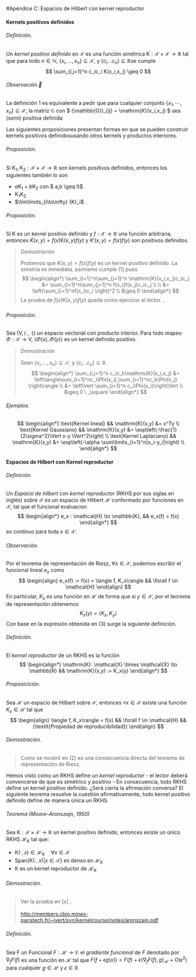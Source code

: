 #Apéndice C: Espacios de Hilbert con kernel reproductor 

#### Kernels positivos definidos

###### Definición.

Un *kernel positivo definido* en $\mathcal{X}​$ es una función simétrica $\mathrm{K}: \mathcal{X} \times \mathcal{X} \to \mathbb{R}​$ tal que para todo $n \in \mathbb{N}​$, $\{x_i,\dots,x_n\} \subseteq \mathcal{X}​$, y $\{c_i ... c_n \} \subseteq \mathbb{R}​$ se cumple
$$
\sum_{i,j=1}^n c_ic_i K(x_i,x_j) \geq 0
$$

###### Observación.

La definición 1 es equivalente a pedir que para cualquier conjunto $\{x_1, \cdots , x_n\}\subseteq\mathcal{X}$, la matriz $\mathbb{G}$ con $ (\mathbb{G})_{ij} = \mathrm{K}(x_i,x_j) $ sea (semi) positiva definida

Las siguientes proposiciones presentan formas en que se pueden construir kernels positivos definidosusando otros kernels y productos interiores.

###### Proposición.

Si $\mathrm{K}_1, \mathrm{K}_2 : \mathcal{X} \times \mathcal{X} \to \mathbb{R}$ son kernels positivos definidos, entonces los siguientes también lo son

- $a\mathrm{K}_1 + b\mathrm{K}_2$ con $ a,b \geq 0$
- $\mathrm{K}_1\mathrm{K}_2$
- $\lim\limits_{i\to\infty}  {K}_i$

###### Proposición.

Si $\mathrm{K}$ es un kernel positivo definido y $f:\mathcal{X} \to \mathbb{R}$ una función arbitraria, entonces $\tilde{K}(x,y)=f(x) \mathrm{K}(x,y)f(y)$ y  $K'(x,y)=f(x)f(y)$ son positivos definidos.

> *Demostración*
>
> Probemos que $\mathrm{K(x,y)} = f(x)f(y)$ es un kernel positivo definido. La simetría es inmediata, asimismo cumple $(1)$ pues
> $$
> \begin{align*}
> \sum_{i=1}^n\sum_{j=1}^n \mathrm{K}(x_i,x_j)c_ic_j &= \sum_{i=1}^n\sum_{j=1}^n f(x_i)f(x_j)c_ic_j \\ \\
> &= \left(\sum_{i=1}^nf(x_i)c_i \right)^2 \\
> &\geq 0 
> \end{align*}
> $$
> La prueba de $f(x) \mathrm{K}(x,y)f(y)$ queda como ejercicio al lector. $_\square$ 

###### Proposición.

Sea $(\mathrm{V} , \langle\cdot,\cdot\rangle)$ un espacio vectorial con producto interior. Para todo mapeo $\Phi : \mathcal{X} \to \mathrm{V}$, $\langle\Phi(x),\Phi(y)\rangle$ es un kernel definido positivo.

> *Demostración*
>
> Sean $\{x_i,\dots,x_n\} \subseteq \mathcal{X}$, y $\{c_i ... c_n \} \subseteq \mathbb{R}$
> $$
> \begin{align*}
> \sum_{i,j=1}^n c_ic_k\mathrm{K}(x_i,x_j) &= \left\langle\sum_{i=1}^nc_i\Phi(x_i),\sum_{i=1}^nc_k\Phi(x_j) \right\rangle \\
> &= \left\Vert \sum_{i=1}^n c_i\Phi(x_i)\right\Vert \\
> &\geq 0 \ _\square
> \end{align*}
> $$
>

###### Ejemplos.

$$
\begin{align*}
\text{Kernel lineal} && \mathrm{K}(x,y) &= x^Ty  \\
\text{Kernel Gaussiano} && \mathrm{K}(x,y) &= \exp\left(-\frac{1}{2\sigma^2}\Vert x-y \Vert^2\right)  \\
\text{Kernel Laplaciano} && \mathrm{K}(x,y) &= \exp\left(-\alpha \sum\limits_{i=1}^n|x_i-y_i|\right) \\
\end{align*}
$$

#### Espacios de Hilbert con Kernel reproductor

###### Definición.

Un *Espacio de hilbert con kernel reproductor* (RKHS por sus siglas en inglés) sobre $\mathcal{X}$ es un espacio de Hilbert $\mathcal{H}$ conformado por funciones en $\mathcal{X}$, tal que el funcional evaluacion
$$
\begin{align*}
e_x : \mathcal{H} \to \mathbb{K}, && e_x(f) = f(x)
\end{align*}
$$
es continuo para toda $x \in \mathcal{X}$.

###### Observación.

Por el teorema de representación de Riesz, $\forall x \in \mathcal{X}$, podemos escribir el funcional lineal $e_x$ como
$$
\begin{align}
e_x(f) := f(x) = \langle f, K_x\rangle && \forall f \in \mathcal{H}
\end{align}
$$
En particular, $K_x$ es una función en $\mathcal{H}$ de forma que si $y\in\mathcal{X}$, por el teorema de representación obtenemos
$$
K_x(y) = \langle K_x, K_y \rangle
$$
Con base en la expresión obtenida en $(3)$ surge la siguiente definición.

###### Definición.

El *kernel reproductor* de un RKHS es la función
$$
\begin{align*}
\mathrm{K}: \mathcal{X} \times \mathcal{X} \to \mathbb{R} && \mathrm{K}(x,y) := K_x(y)
\end{align*}
$$

###### Proposicición.

Sea $\mathcal{H}$ un espacio de Hilbert sobre $\mathcal{X}$, entonces $\forall{x} \in \mathcal{X}$ existe una función $K_x \in \mathcal{H}$ tal que
$$
\begin{align}
\langle f, K_x\rangle = f(x) && \forall f \in \mathcal{H} && (\textit{Propiedad de reproducibilidad})
\end{align}
$$

###### Demostración.

> Como se mostró en $(2)$ es una consecuencia directa del teorema de representación de Riesz.

Hemos visto como un RKHS define un *kernel reproductor* - el lector deberá convencerse de que es simétrico y positivo - En consecuencia, todo RKHS define un kernel positivo definido. ¿Será cierta la afirmación conversa? El siguiente teorema resuelve la cuestión afirmativamente, todo kernel positivo definido define de manera única un RKHS.

###### Teorema (Moore–Aronszajn, 1950)

Sea $\mathrm{K}: \mathcal{X} \times \mathcal{X} \to \mathbb{R}$ un kernel positivo definido, entonces existe un único RKHS $\mathcal{H}_\mathrm{K}$ tal que:

- $\mathrm{K}(\cdot,x) \in \mathcal{H}_\mathrm{K} \quad \forall x \in \mathcal{X}$
- $\mathrm{Span}\{\mathrm{K}(\cdot,x) | x \in \mathcal{X}\}$ es denso en $\mathcal{H}_\mathrm{K}$
- $\mathrm{K}$ es un kernel reproductor de $\mathcal{H}_\mathrm{K}$

###### Demostración.

> Ver la prueba en [x] $_\square$
>
> http://members.cbio.mines-paristech.fr/~jvert/svn/kernelcourse/notes/aronszajn.pdf

###### Definición.

Sea F un Funcional $F : \mathcal{H} \to \mathbb{K}$ el *gradiente funcional* de $F$ denotado por $\nabla_f F(f)$ es una función en $\mathcal{H}$ tal que $F(f + \epsilon g(x)) = F(f) + \epsilon\langle \nabla_f F(f),g\rangle_{\mathcal{H}} + O(\epsilon^2)$ para cualquier $g \in \mathcal{H}$ y $\epsilon \in \mathbb{R}$
